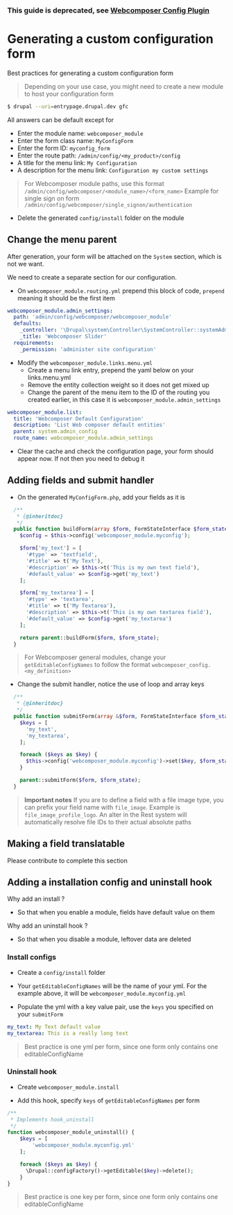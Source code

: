 ### This guide is deprecated, see [Webcomposer Config Plugin](docs/webcomposer-config-plugin.md)

# Generating a custom configuration form

Best practices for generating a custom configuration form

> Depending on your use case, you might need to create a new module to host your configuration form

```bash
$ drupal --uri=entrypage.drupal.dev gfc
```

All answers can be default except for 
* Enter the module name: `webcomposer_module`
* Enter the form class name: `MyConfigForm`
* Enter the form ID: `myconfig_form`
* Enter the route path: `/admin/config/<my_product>/config`
* A title for the menu link: `My Configuration`
* A description for the menu link: `Configuration my custom settings`

> For Webcomposer module paths, use this format `/admin/config/webcomposer/<module_name>/<form_name>`
> Example for single sign on form `/admin/config/webcomposer/single_signon/authentication`

* Delete the generated `config/install` folder on the module

## Change the menu parent

After generation, your form will be attached on the `System` section, which is
not we want.

We need to create a separate section for our configuration.

* On `webcomposer_module.routing.yml` prepend this block of code, `prepend` meaning it should be the first item

```yml
webcomposer_module.admin_settings:
  path: 'admin/config/webcomposer/webcomposer_module'
  defaults:
    _controller: '\Drupal\system\Controller\SystemController::systemAdminMenuBlockPage'
    _title: 'Webcomposer Slider'
  requirements:
    _permission: 'administer site configuration'
```

* Modify the `webcomposer_module.links.menu.yml`
    * Create a menu link entry, prepend the yaml below on your links.menu.yml
    * Remove the entity collection weight so it does not get mixed up
    * Change the parent of the menu item to the ID of the routing you created earlier, in this case it is `webcomposer_module.admin_settings`

```yml
webcomposer_module.list:
  title: 'Webcomposer Default Configuration'
  description: 'List Web composer default entities'
  parent: system.admin_config
  route_name: webcomposer_module.admin_settings
```

* Clear the cache and check the configuration page, your form should appear now. If not then you need to debug it

## Adding fields and submit handler

* On the generated `MyConfigForm.php`, add your fields as it is

```php
  /**
   * {@inheritdoc}
   */
  public function buildForm(array $form, FormStateInterface $form_state) {
    $config = $this->config('webcomposer_module.myconfig');

    $form['my_text'] = [
      '#type' => 'textfield',
      '#title' => t('My Text'),
      '#description' => $this->t('This is my own text field'),
      '#default_value' => $config->get('my_text')
    ];

    $form['my_textarea'] = [
      '#type' => 'textarea',
      '#title' => t('My Textarea'),
      '#description' => $this->t('This is my own textarea field'),
      '#default_value' => $config->get('my_textarea')
    ];

    return parent::buildForm($form, $form_state);
  }
```

> For Webcomposer general modules, change your `getEditableConfigNames` to follow the
> format `webcomposer_config.<my_definition>`

* Change the submit handler, notice the use of loop and array keys

```php
  /**
   * {@inheritdoc}
   */
  public function submitForm(array &$form, FormStateInterface $form_state) {
    $keys = [
      'my_text',
      'my_textarea',
    ];

    foreach ($keys as $key) {
      $this->config('webcomposer_module.myconfig')->set($key, $form_state->getValue($key))->save();
    }

    parent::submitForm($form, $form_state);
  }
```

> **Important notes** If you are to define a field with a file image type, you can prefix your field name
> with `file_image`. Example is `file_image_profile_logo`. An alter in the Rest system will automatically
> resolve file IDs to their actual absolute paths

## Making a field translatable

Please contribute to complete this section

## Adding a installation config and uninstall hook

Why add an install ?
* So that when you enable a module, fields have default value on them

Why add an uninstall hook ?
* So that when you disable a module, leftover data are deleted

### Install configs

* Create a `config/install` folder

* Your `getEditableConfigNames` will be the name of your yml. For the example above, it will be `webcomposer_module.myconfig.yml`

* Populate the yml with a key value pair, use the `keys` you specified on your `submitForm`

```yml
my_text: My Text default value
my_textarea: This is a really long text
```

> Best practice is one yml per form, since one form only contains one editableConfigName

### Uninstall hook

* Create `webcomposer_module.install`

* Add this hook, specify `keys` of `getEditableConfigNames` per form

```php
/**
 * Implements hook_uninstall
 */
function webcomposer_module_uninstall() {
    $keys = [
        'webcomposer_module.myconfig.yml'
    ];

    foreach ($keys as $key) {
      \Drupal::configFactory()->getEditable($key)->delete();
    }
}
```

> Best practice is one key per form, since one form only contains one editableConfigName
